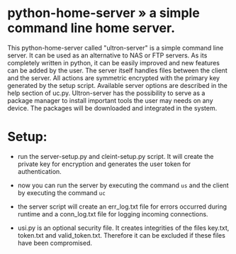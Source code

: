 # python-home-server » a simple command line home server.

This python-home-server called "ultron-server" is a simple command line server. It can be used as an alternative to NAS or FTP servers. As its completely written in python, it can be easily improved and new features can be added by the user. The server itself handles files between the client and the server. All actions are symmetric encrypted with the primary key generated by the setup script. Available server options are described in the help section of uc.py. Ultron-server has the possibility to serve as a package manager to install important tools the user may needs on any device. The packages will be downloaded and integrated in the system.  

# Setup:

- run the server-setup.py and cleint-setup.py script. It will create the private key for encryption and generates the user token for authentication.

- now you can run the server by executing the command `us` and the client by executing the command `uc`

- the server script will create an err_log.txt file for errors occurred during runtime
  and a conn_log.txt file for logging incoming connections.

- usi.py is an optional security file. It creates integrities of the files key.txt, token.txt and valid_token.txt.
  Therefore it can be excluded if these files have been compromised.



